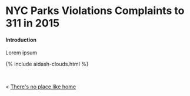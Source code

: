 
# NYC Parks Violations Complaints to 311 in 2015

#### Introduction

Lorem ipsum


  {% include aidash-clouds.html %}




  &nbsp; &nbsp; &nbsp; &nbsp;
  

< [There's no place like home](./index.md)

